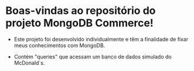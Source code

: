 # Boas-vindas ao repositório do projeto MongoDB Commerce!

- Este projeto foi desenvolvido individualmente e têm a finalidade de fixar meus conhecimentos com MongoDB.

- Contém "queries" que acessam um banco de dados simulado do McDonald`s.
